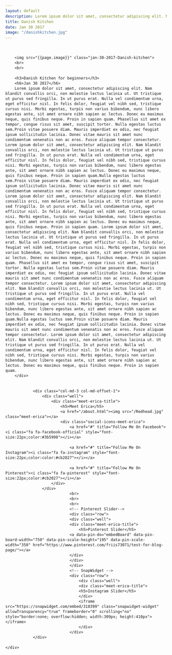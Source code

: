 ```yaml
---
layout: default
description: Lorem ipsum dolor sit amet, consectetur adipiscing elit. Nam blandit convallis orci, non molestie lectus lacinia ut. Ut tristique ut purus sed fringilla. In ut purus erat. Nulla vel condimentum urna, eget efficitur nisl.  
title: Danish Kitchen
date: Jan 30 2017
image: "/danishkitchen.jpg"
---
```

<br>
<div class="container">
    <div class="row-fluid">
        <div class="col-md-6 col-md-offset-1">

        <img src="{{page.image}}" class="jan-30-2017-Danish-kitchen">
        <br>
        <br>

        <h3>Danish Kitchen for beginners</h3>
        <h6>Jan 30 2017</h6>
        Lorem ipsum dolor sit amet, consectetur adipiscing elit. Nam blandit convallis orci, non molestie lectus lacinia ut. Ut tristique ut purus sed fringilla. In ut purus erat. Nulla vel condimentum urna, eget efficitur nisl. In felis dolor, feugiat vel nibh sed, tristique cursus nisi. Morbi egestas, turpis non varius bibendum, nunc libero egestas ante, sit amet ornare nibh sapien ac lectus. Donec eu maximus neque, quis finibus neque. Proin in sapien quam. Phasellus sit amet ex tempor, congue risus sit amet, suscipit tortor. Nulla egestas luctus sem.Proin vitae posuere diam. Mauris imperdiet ex odio, nec feugiat ipsum sollicitudin lacinia. Donec vitae mauris sit amet nunc condimentum venenatis non ac eros. Fusce aliquam tempor consectetur. Lorem ipsum dolor sit amet, consectetur adipiscing elit. Nam blandit convallis orci, non molestie lectus lacinia ut. Ut tristique ut purus sed fringilla. In ut purus erat. Nulla vel condimentum urna, eget efficitur nisl. In felis dolor, feugiat vel nibh sed, tristique cursus nisi. Morbi egestas, turpis non varius bibendum, nunc libero egestas ante, sit amet ornare nibh sapien ac lectus. Donec eu maximus neque, quis finibus neque. Proin in sapien quam.Nulla egestas luctus sem.Proin vitae posuere diam. Mauris imperdiet ex odio, nec feugiat ipsum sollicitudin lacinia. Donec vitae mauris sit amet nunc condimentum venenatis non ac eros. Fusce aliquam tempor consectetur. Lorem ipsum dolor sit amet, consectetur adipiscing elit. Nam blandit convallis orci, non molestie lectus lacinia ut. Ut tristique ut purus sed fringilla. In ut purus erat. Nulla vel condimentum urna, eget efficitur nisl. In felis dolor, feugiat vel nibh sed, tristique cursus nisi. Morbi egestas, turpis non varius bibendum, nunc libero egestas ante, sit amet ornare nibh sapien ac lectus. Donec eu maximus neque, quis finibus neque. Proin in sapien quam. Lorem ipsum dolor sit amet, consectetur adipiscing elit. Nam blandit convallis orci, non molestie lectus lacinia ut. Ut tristique ut purus sed fringilla. In ut purus erat. Nulla vel condimentum urna, eget efficitur nisl. In felis dolor, feugiat vel nibh sed, tristique cursus nisi. Morbi egestas, turpis non varius bibendum, nunc libero egestas ante, sit amet ornare nibh sapien ac lectus. Donec eu maximus neque, quis finibus neque. Proin in sapien quam. Phasellus sit amet ex tempor, congue risus sit amet, suscipit tortor. Nulla egestas luctus sem.Proin vitae posuere diam. Mauris imperdiet ex odio, nec feugiat ipsum sollicitudin lacinia. Donec vitae mauris sit amet nunc condimentum venenatis non ac eros. Fusce aliquam tempor consectetur. Lorem ipsum dolor sit amet, consectetur adipiscing elit. Nam blandit convallis orci, non molestie lectus lacinia ut. Ut tristique ut purus sed fringilla. In ut purus erat. Nulla vel condimentum urna, eget efficitur nisl. In felis dolor, feugiat vel nibh sed, tristique cursus nisi. Morbi egestas, turpis non varius bibendum, nunc libero egestas ante, sit amet ornare nibh sapien ac lectus. Donec eu maximus neque, quis finibus neque. Proin in sapien quam.Nulla egestas luctus sem.Proin vitae posuere diam. Mauris imperdiet ex odio, nec feugiat ipsum sollicitudin lacinia. Donec vitae mauris sit amet nunc condimentum venenatis non ac eros. Fusce aliquam tempor consectetur. Lorem ipsum dolor sit amet, consectetur adipiscing elit. Nam blandit convallis orci, non molestie lectus lacinia ut. Ut tristique ut purus sed fringilla. In ut purus erat. Nulla vel condimentum urna, eget efficitur nisl. In felis dolor, feugiat vel nibh sed, tristique cursus nisi. Morbi egestas, turpis non varius bibendum, nunc libero egestas ante, sit amet ornare nibh sapien ac lectus. Donec eu maximus neque, quis finibus neque. Proin in sapien quam.
        </div>


                <div class="col-md-3 col-md-offset-1">
                    <div class="well">
                        <div class="meet-erica-title">        
                            <h5>Meet Erica</h5>
                            <a href="/about.html"><img src="/Redhead.jpg" class="meet-erica"></a>
                            <div class="social-icons-meet-erica">
                                <a href="#" title="Follow Me On Facebook"><i class="fa fa-facebook-official" style="font-size:22px;color:#3b5998"></i></a>
                                
                                <a href="#" title="Follow Me On Instagram"><i class="fa fa-instagram" style="font-size:22px;color:color:#cb2027"></i></a>
                               
                                <a href="#" title="Follow Me On Pinterest"><i class="fa fa-pinterest" style="font-size:22px;color:#cb2027"></i></a>
                        </div>
                    </div>    
                                <br>
                                <br>
                                <br>
                                <!-- Pinterest Slider-->
                                <div class="row">
                                <div class="well">
                                <div class="meet-erica-title">        
                                    <h5>Pinterest Slider</h5>
                                <a data-pin-do="embedBoard" data-pin-board-width="750" data-pin-scale-height="195" data-pin-scale-width="350" href="https://www.pinterest.com/friis73071/test-for-blog-page/"></a>
                                </div>
                                </div>
                                </div>
                                <!-- SnapWidget -->
                                <div class="row">
                                    <div class="well">
                                    <div class="meet-erica-title">        
                                    <h5>Instagram Slider</h5>
                                    </div>
                                    <iframe src="https://snapwidget.com/embed/318399" class="snapwidget-widget" allowTransparency="true" frameborder="0" scrolling="no" style="border:none; overflow:hidden; width:309px; height:410px"></iframe>
                                    </div>
                                </div>
                </div>
                
    </div>
 </div>  







